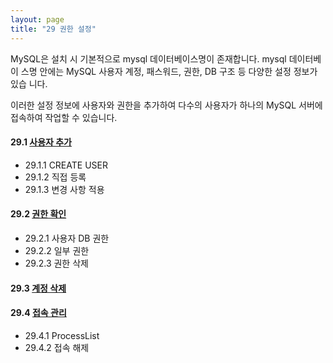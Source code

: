 ```yaml
---
layout: page
title: "29 권한 설정"
--- 
```

MySQL은 설치 시 기본적으로 mysql 데이터베이스명이 존재합니다. 
mysql 데이터베이 스명 안에는 MySQL 사용자 계정, 패스워드, 권한, DB 구조 등 다양한 설정 정보가 있습 니다.  

이러한 설정 정보에 사용자와 권한을 추가하여 다수의 사용자가 하나의 MySQL 서버에 접속하여 작업할 수 있습니다. 

#### 29.1 [사용자 추가](29.1)
* 29.1.1 CREATE USER
* 29.1.2 직접 등록
* 29.1.3 변경 사항 적용 

#### 29.2 [권한 확인](29.2) 
* 29.2.1 사용자 DB 권한
* 29.2.2 일부 권한 
* 29.2.3 권한 삭제

#### 29.3 [계정 삭제](29.3) 

#### 29.4 [접속 관리](29.4) 
* 29.4.1 ProcessList
* 29.4.2 접속 해제